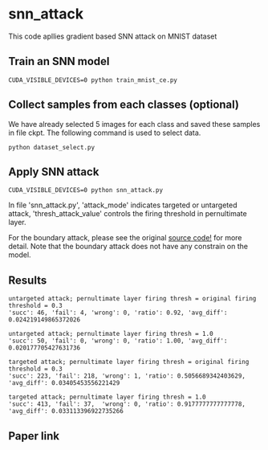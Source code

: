 # snn_attack

This code apllies gradient based SNN attack on MNIST dataset

## Train an SNN model
```
CUDA_VISIBLE_DEVICES=0 python train_mnist_ce.py
```

## Collect samples from each classes (optional)

We have already selected 5 images for each class and saved these samples in file ckpt. The following command is used to select data.
```
python dataset_select.py
```

## Apply SNN attack
```
CUDA_VISIBLE_DEVICES=0 python snn_attack.py
```

In file 'snn_attack.py', 'attack_mode' indicates targeted or untargeted attack, 'thresh_attack_value' controls the firing threshold in pernultimate layer. 

For the boundary attack, please see the original [source code!](https://github.com/greentfrapp/boundary-attack) for more detail. Note that the boundary attack does not have any constrain on the model.

## Results
```
untargeted attack; pernultimate layer firing thresh = original firing threshold = 0.3
'succ': 46, 'fail': 4, 'wrong': 0, 'ratio': 0.92, 'avg_diff': 0.024219149865372026

untargeted attack; pernultimate layer firing thresh = 1.0
'succ': 50, 'fail': 0, 'wrong': 0, 'ratio': 1.00, 'avg_diff': 0.020177705427631736

targeted attack; pernultimate layer firing thresh = original firing threshold = 0.3
'succ': 223, 'fail': 218, 'wrong': 1, 'ratio': 0.5056689342403629, 'avg_diff': 0.03405453556221429

targeted attack; pernultimate layer firing thresh = 1.0
'succ': 413, 'fail': 37,  'wrong': 0, 'ratio': 0.9177777777777778, 'avg_diff': 0.033113396922735266
```

## Paper link


